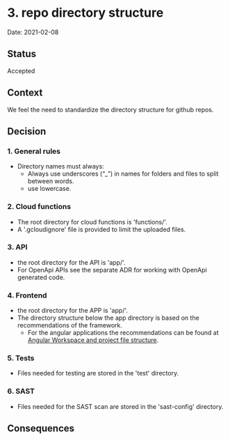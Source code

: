 # 3. repo directory structure

Date: 2021-02-08

## Status

Accepted

## Context

We feel the need to standardize the directory structure for github repos. 

## Decision

### 1. General rules
* Directory names must always:
    * Always use underscores (“\_”) in names for folders and files to split between words.
    * use lowercase.

### 2. Cloud functions
* The root directory for cloud functions is 'functions/'.
* A '.gcloudignore' file is provided to limit the uploaded files.

### 3. API
* the root directory for the API is 'app/'.
* For OpenApi APIs see the separate ADR for working with OpenApi generated code.

### 4. Frontend
* the root directory for the APP is 'app/'.
* The directory structure below the app directory is based on the recommendations of the framework.
    * For the angular applications the recommendations can be found at [Angular Workspace and project file structure](https://angular.io/guide/file-structure).

### 5. Tests
* Files needed for testing are stored in the 'test' directory.

### 6. SAST
* Files needed for the SAST scan are stored in the 'sast-config' directory. 

## Consequences
